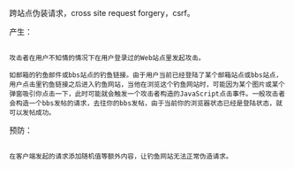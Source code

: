 
跨站点伪装请求，cross site request forgery，csrf。

产生：

```

攻击者在用户不知情的情况下在用户登录过的Web站点里发起攻击。

如邮箱的钓鱼邮件或bbs站点的钓鱼链接。由于用户当前已经登陆了某个邮箱站点或bbs站点，用户点击里钓鱼链接之后进入钓鱼网站，当他在浏览这个钓鱼网站时，可能因为某个图片或某个弹窗吸引你点击一下，此时可能就会触发一个攻击者构造的JavaScript点击事件。一般攻击者会构造一个bbs发帖的请求，去往你的bbs发帖，由于当前你的浏览器状态已经是登陆状态，就可以发帖成功。

```

预防：

```

在客户端发起的请求添加随机值等额外内容，让钓鱼网站无法正常伪造请求。


```

